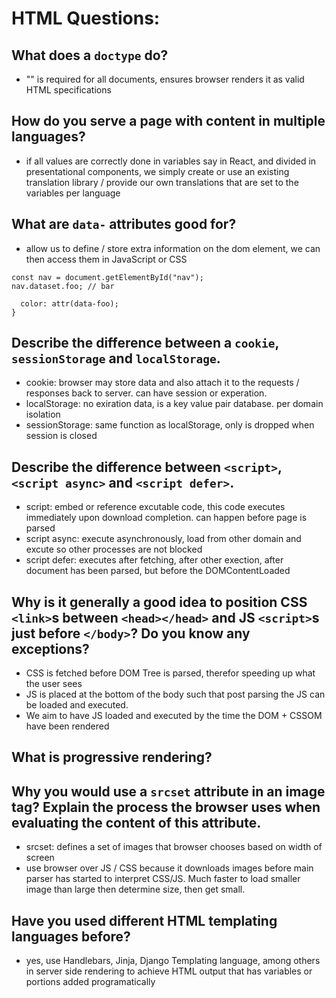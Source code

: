 # HTML Questions:

## What does a `doctype` do?

* "<!DOCTYPE html>" is required for all documents, ensures browser renders it as
  valid HTML specifications

## How do you serve a page with content in multiple languages?

* if all values are correctly done in variables say in React, and divided in
  presentational components, we simply create or use an existing translation
  library / provide our own translations that are set to the variables per
  language

## What are `data-` attributes good for?

* allow us to define / store extra information on the dom element, we can then
  access them in JavaScript or CSS

```
const nav = document.getElementById("nav");
nav.dataset.foo; // bar
```

```nav {
  color: attr(data-foo);
}
```

## Describe the difference between a `cookie`, `sessionStorage` and `localStorage`.

* cookie: browser may store data and also attach it to the requests / responses
  back to server. can have session or experation.
* localStorage: no exiration data, is a key value pair database. per domain
  isolation
* sessionStorage: same function as localStorage, only is dropped when session is
  closed

## Describe the difference between `<script>`, `<script async>` and `<script defer>`.

* script: embed or reference excutable code, this code executes immediately upon
  download completion. can happen before page is parsed
* script async: execute asynchronously, load from other domain and excute so
  other processes are not blocked
* script defer: executes after fetching, after other exection, after document
  has been parsed, but before the DOMContentLoaded

## Why is it generally a good idea to position CSS `<link>`s between `<head></head>` and JS `<script>`s just before `</body>`? Do you know any exceptions?

* CSS is fetched before DOM Tree is parsed, therefor speeding up what the user
  sees
* JS is placed at the bottom of the body such that post parsing the JS can be
  loaded and executed.
* We aim to have JS loaded and executed by the time the DOM + CSSOM have been
  rendered

## What is progressive rendering?

## Why you would use a `srcset` attribute in an image tag? Explain the process the browser uses when evaluating the content of this attribute.

* srcset: defines a set of images that browser chooses based on width of screen
* use browser over JS / CSS because it downloads images before main parser has
  started to interpret CSS/JS. Much faster to load smaller image than large then
  determine size, then get small.

## Have you used different HTML templating languages before?

* yes, use Handlebars, Jinja, Django Templating language, among others in server
  side rendering to achieve HTML output that has variables or portions added
  programatically
